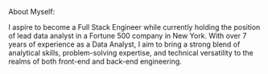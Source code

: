 About Myself:

I aspire to become a Full Stack Engineer while currently holding the position of lead data analyst in a Fortune 500 company in New York. With over 7 years of experience as a Data Analyst, I aim to bring a strong blend of analytical skills, problem-solving expertise, and technical versatility to the realms of both front-end and back-end engineering.
